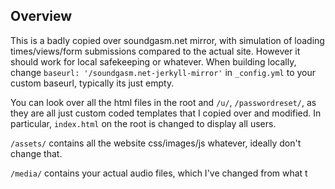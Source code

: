 ## Overview

This is a badly copied over soundgasm.net mirror, with simulation of loading times/views/form submissions compared to the actual site. However it should work for local safekeeping or whatever. When building locally, change `baseurl: '/soundgasm.net-jerkyll-mirror'` in `_config.yml` to your custom baseurl, typically its just empty.

You can look over all the html files in the root and `/u/`, `/passwordreset/`, as they are all just custom coded templates that I copied over and modified. In particular, `index.html` on the root is changed to display all users.

`/assets/` contains all the website css/images/js whatever, ideally don't change that.

`/media/` contains your actual audio files, which I've changed from what t
